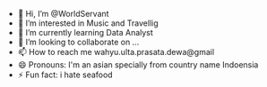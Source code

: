 - 👋 Hi, I’m @WorldServant
- 👀 I’m interested in Music and Travellig
- 🌱 I’m currently learning Data Analyst
- 💞️ I’m looking to collaborate on ...
- 📫 How to reach me wahyu.ulta.prasata.dewa@gmail
- 😄 Pronouns: I'm an asian specially from country name Indoensia
- ⚡ Fun fact: i hate seafood

<!---
WorldServant/WorldServant is a ✨ special ✨ repository because its `README.md` (this file) appears on your GitHub profile.
You can click the Preview link to take a look at your changes.
--->
